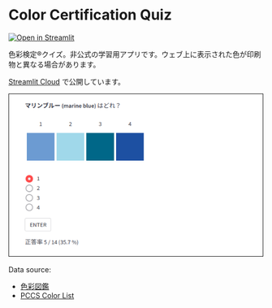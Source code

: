 Color Certification Quiz
========================

[![Open in Streamlit](https://static.streamlit.io/badges/streamlit_badge_black_white.svg)](https://share.streamlit.io/kota7/color-certification/main/app.py)

色彩検定®クイズ。非公式の学習用アプリです。ウェブ上に表示された色が印刷物と異なる場合があります。

[Streamlit Cloud](https://share.streamlit.io/kota7/color-certification/main/app.py) で公開しています。

<img src="./colorapp.png" width="500" border="1" alt="sampleimage">


Data source:
- [色彩図鑑](https://www.i-iro.com/dic/tag/jis)
- [PCCS Color List](http://www.wsj21.net/ghp/ghp0c_03.html)